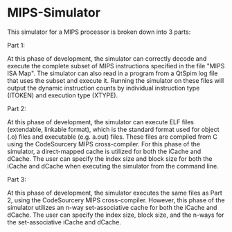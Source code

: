 # MIPS-Simulator


This simulator for a MIPS processor is broken down into 3 parts:

Part 1:

At this phase of development, the simulator can correctly decode and execute the
complete subset of MIPS instructions specified in the file "MIPS ISA Map". The
simulator can also read in a program from a QtSpim log file that uses the subset
and execute it. Running the simulator on these files will output the dynamic
instruction counts by individual instruction type (ITOKEN) and execution type
(XTYPE).


Part 2:

At this phase of development, the simulator can execute ELF files (extendable,
linkable format), which is the standard format used for object (.o) files and
executable (e.g. a.out) files. These files are compiled from C using the
CodeSourcery MIPS cross-compiler. For this phase of the simulator, a direct-mapped
cache is utilized for both the iCache and dCache. The user can specify the index
size and block size for both the iCache and dCache when executing the simulator
from the command line.


Part 3:

At this phase of development, the simulator executes the same files as Part 2, using
the CodeSourcery MIPS cross-compiler. However, this phase of the simulator utilizes
an n-way set-associative cache for both the iCache and dCache. The user can specify
the index size, block size, and the n-ways for the set-associative iCache and dCache.